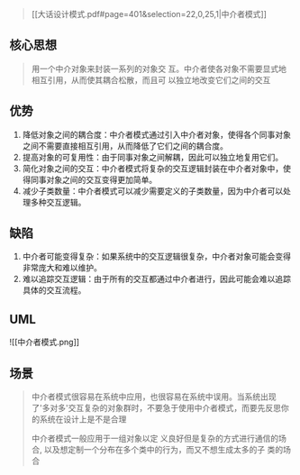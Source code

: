 > [[大话设计模式.pdf#page=401&selection=22,0,25,1|中介者模式]]

## 核心思想

> 用一个中介对象来封装一系列的对象交 互。中介者使各对象不需要显式地相互引用，从而使其耦合松散，而且可 以独立地改变它们之间的交互
## 优势

1. 降低对象之间的耦合度：中介者模式通过引入中介者对象，使得各个同事对象之间不需要直接相互引用，从而降低了它们之间的耦合度。
2. 提高对象的可复用性：由于同事对象之间解耦，因此可以独立地复用它们。
3. 简化对象之间的交互：中介者模式将复杂的交互逻辑封装在中介者对象中，使得同事对象之间的交互变得更加简单。
4. 减少子类数量：中介者模式可以减少需要定义的子类数量，因为中介者可以处理多种交互逻辑。
## 缺陷

1. 中介者可能变得复杂：如果系统中的交互逻辑很复杂，中介者对象可能会变得非常庞大和难以维护。
2. 难以追踪交互逻辑：由于所有的交互都通过中介者进行，因此可能会难以追踪具体的交互流程。
## UML

![[中介者模式.png]]
## 场景
> 中介者模式很容易在系统中应用，也很容易在系统中误用。当系统出现 了'多对多'交互复杂的对象群时，不要急于使用中介者模式，而要先反思你 的系统在设计上是不是合理
> 
> 中介者模式一般应用于一组对象以定 义良好但是复杂的方式进行通信的场合, 以及想定制一个分布在多个类中的行为，而又不想生成太多的子 类的场合


